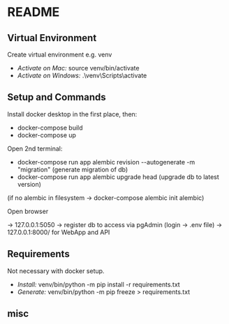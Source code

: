# README

## Virtual Environment

Create virtual environment e.g. venv

- *Activate on Mac:* source venv/bin/activate
- *Activate on Windows:* .\venv\Scripts\activate

## Setup and Commands

Install docker desktop in the first place, then:
- docker-compose build
- docker-compose up

Open 2nd terminal:
- docker-compose run app alembic revision --autogenerate -m "migration" (generate migration of db)
- docker-compose run app alembic upgrade head (upgrade db to latest version)

(if no alembic in filesystem -> docker-compose alembic init alembic)

Open browser

-> 127.0.0.1:5050 -> register db to access via pgAdmin (login -> .env file)
-> 127.0.0.1:8000/ for WebApp and API


## Requirements
Not necessary with docker setup.

- *Install:* venv/bin/python -m pip install -r requirements.txt
- *Generate:* venv/bin/python -m pip freeze > requirements.txt

## misc


